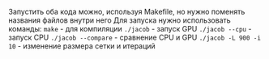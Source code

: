 Запустить оба кода можно, используя Makefile, но нужно поменять названия файлов внутри него
Для запуска нужно использовать команды:
`make` - для компиляции
`./jacob` - запуск GPU
`./jacob --cpu` - запуск CPU
`./jacob --compare` - сравнение CPU и GPU
`./jacob -L 900 -i 10` -  изменение размера сетки и итераций


